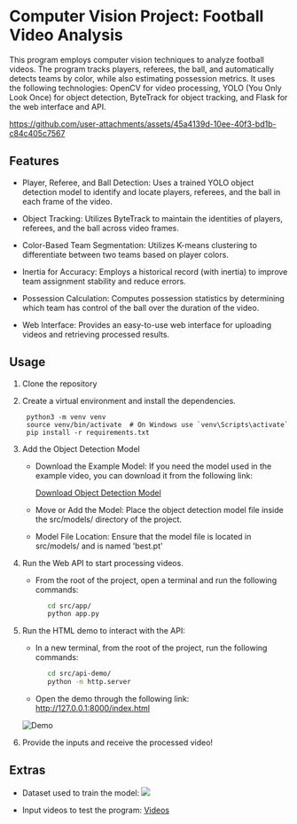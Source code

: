 # Computer Vision Project: Football Video Analysis

This program employs computer vision techniques to analyze football videos. The program tracks players, referees, the ball, and automatically detects teams by color, while also estimating possession metrics. It uses the following technologies: OpenCV for video processing, YOLO (You Only Look Once) for object detection, ByteTrack for object tracking, and Flask for the web interface and API.



https://github.com/user-attachments/assets/45a4139d-10ee-40f3-bd1b-c84c405c7567



## Features

* Player, Referee, and Ball Detection: Uses a trained YOLO object detection model to identify and locate players, referees, and the ball in each frame of the video.

* Object Tracking: Utilizes ByteTrack to maintain the identities of players, referees, and the ball across video frames.

* Color-Based Team Segmentation: Utilizes K-means clustering to differentiate between two teams based on player colors.
  
* Inertia for Accuracy: Employs a historical record (with inertia) to improve team assignment stability and reduce errors.

* Possession Calculation: Computes possession statistics by determining which team has control of the ball over the duration of the video.

* Web Interface: Provides an easy-to-use web interface for uploading videos and retrieving processed results.


## Usage 

1. Clone the repository
2. Create a virtual environment and install the dependencies.
   ```
    python3 -m venv venv
    source venv/bin/activate  # On Windows use `venv\Scripts\activate`
    pip install -r requirements.txt
   ```
3. Add the Object Detection Model

    * Download the Example Model:
    If you need the model used in the example video, you can download it from the following link:

      [Download Object Detection Model](https://drive.google.com/drive/folders/1KNSjqteQnTNeltk6nBjQqVgs3SPqppGF?usp=sharing)

   * Move or Add the Model:
    Place the object detection model file inside the src/models/ directory of the project.
    
    * Model File Location:
    Ensure that the model file is located in src/models/ and is named 'best.pt'

4. Run the Web API to start processing videos.

   * From the root of the project, open a terminal and run the following commands:
     
     ```bash
        cd src/app/
        python app.py
     ```
6. Run the HTML demo to interact with the API:
    * In a new terminal, from the root of the project, run the following commands:
      
         ```bash
            cd src/api-demo/
            python -m http.server
         ```
     * Open the demo through the following link: http://127.0.0.1:8000/index.html
  
     ![Demo](https://github.com/user-attachments/assets/3b8a73e6-b816-4733-adeb-e2dd27d1c5d6)


7. Provide the inputs and receive the processed video!

## Extras 

* Dataset used to train the model: <a href="https://universe.roboflow.com/jdr/fanalyzer">
    <img src="https://app.roboflow.com/images/download-dataset-badge.svg"></img>
</a>

* Input videos to test the program: [Videos](https://drive.google.com/drive/folders/1ri9C1hUYbR8SheorBhSU-AROBmGcR0VT?usp=sharing)
